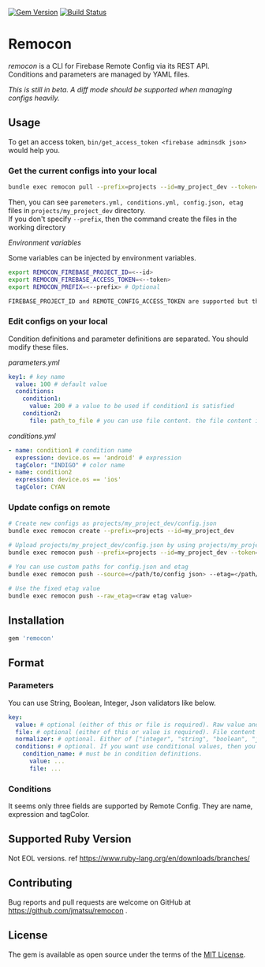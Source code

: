 [![Gem Version](https://badge.fury.io/rb/remocon.svg)](https://badge.fury.io/rb/remocon) [![Build Status](https://travis-ci.org/jmatsu/remocon.svg?branch=master)](https://travis-ci.org/jmatsu/remocon)

# Remocon

*remocon* is a CLI for Firebase Remote Config via its REST API.  
Conditions and parameters are managed by YAML files.

*This is still in beta. A diff mode should be supported when managing configs heavily.*

## Usage

To get an access token, `bin/get_access_token <firebase adminsdk json>` would help you.

### Get the current configs into your local

```bash
bundle exec remocon pull --prefix=projects --id=my_project_dev --token=xyz
```

Then, you can see `paremeters.yml, conditions.yml, config.json, etag` files in `projects/my_project_dev` directory.  
If you don't specify `--prefix`, then the command create the files in the working directory

*Environment variables*

Some variables can be injected by environment variables.

```bash
export REMOCON_FIREBASE_PROJECT_ID=<--id>
export REMOCON_FIREBASE_ACCESS_TOKEN=<--token>
export REMOCON_PREFIX=<--prefix> # Optional

FIREBASE_PROJECT_ID and REMOTE_CONFIG_ACCESS_TOKEN are supported but they are deprecated now
```

### Edit configs on your local

Condition definitions and parameter definitions are separated. You should modify these files.

*parameters.yml*

```yaml
key1: # key name
  value: 100 # default value
  conditions: 
    condition1:
      value: 200 # a value to be used if condition1 is satisfied
    condition2:
      file: path_to_file # you can use file content. the file content is used for a value
```

*conditions.yml*

```yaml
- name: condition1 # condition name
  expression: device.os == 'android' # expression
  tagColor: "INDIGO" # color name
- name: condition2
  expression: device.os == 'ios'
  tagColor: CYAN
```

### Update configs on remote

```bash
# Create new configs as projects/my_project_dev/config.json
bundle exec remocon create --prefix=projects --id=my_project_dev

# Upload projects/my_project_dev/config.json by using projects/my_project_dev/etag
bundle exec remocon push --prefix=projects --id=my_project_dev --token=xyz

# You can use custom paths for config.json and etag
bundle exec remocon push --source=</path/to/config json> --etag=</path/to/etag>

# Use the fixed etag value
bundle exec remocon push --raw_etag=<raw etag value>
```

## Installation

```ruby
gem 'remocon'
```

## Format

### Parameters

You can use String, Boolean, Integer, Json validators like below.

```yaml
key:
  value: # optional (either of this or file is required). Raw value and hash are allowed.
  file: # optional (either of this or value is required). File content value.
  normalizer: # optional. Either of ["integer", "string", "boolean", "json", "void"] (default: void).
  conditions: # optional. If you want use conditional values, then you need to create this section.
    condition_name: # must be in condition definitions.
      value: ...
      file: ...
```

### Conditions

It seems only three fields are supported by Remote Config. They are name, expression and tagColor.

## Supported Ruby Version 

Not EOL versions. ref https://www.ruby-lang.org/en/downloads/branches/

## Contributing

Bug reports and pull requests are welcome on GitHub at https://github.com/jmatsu/remocon .

## License

The gem is available as open source under the terms of the [MIT License](https://opensource.org/licenses/MIT).
